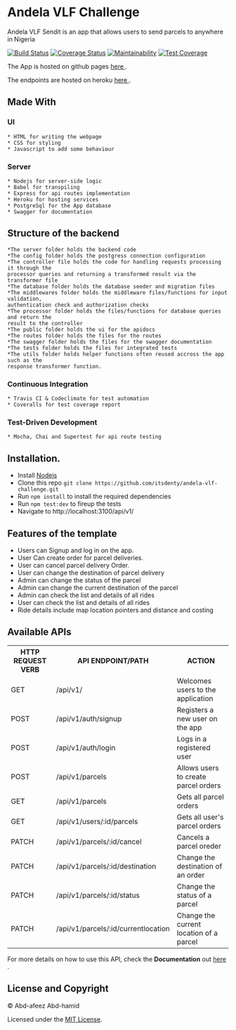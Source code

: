 # Andela VLF Challenge

Andela VLF Sendit is an app that allows users to send parcels to anywhere in Nigeria

[![Build Status](https://travis-ci.org/Itsdenty/andela-vlf-challenge.svg?branch=master)](https://travis-ci.org/Itsdenty/andela-vlf-challenge) [![Coverage Status](https://coveralls.io/repos/github/Itsdenty/andela-vlf-challenge/badge.svg?branch=master)](https://coveralls.io/github/Itsdenty/andela-vlf-challenge?branch=master) [![Maintainability](https://api.codeclimate.com/v1/badges/48ad51dc49c1a2d3a026/maintainability)](https://codeclimate.com/github/Itsdenty/andela-vlf-challenge/maintainability) [![Test Coverage](https://api.codeclimate.com/v1/badges/48ad51dc49c1a2d3a026/test_coverage)](https://codeclimate.com/github/Itsdenty/andela-vlf-challenge/test_coverage)


The App is hosted on github pages [ here ](https://itsdenty.github.io/andela-vlf-challenge/index.html).

The endpoints are hosted on heroku [ here ](https://andela-vlf.herokuapp.com/api-docs/).

## Made With
  ### UI
    * HTML for writing the webpage
    * CSS for styling
    * Javascript to add some behaviour
  
  ### Server
    * Nodejs for server-side logic
    * Babel for transpiling
    * Express for api routes implementation
    * Heroku for hosting services
    * PostgreSql for the App database
    * Swagger for documentation

## Structure of the backend
    *The server folder holds the backend code
    *The config folder holds the postgress connection configuration
    *The controller file holds the code for handling requests processing it through the 
    processor queries and returning a transformed result via the transformer file
    *The database folder holds the database seeder and migration files
    *The middlewares folder holds the middleware files/functions for input validation,
    authentication check and authorization checks
    *The processor folder holds the files/functions for database queries and return the
    result to the controller
    *The public folder holds the ui for the apidocs
    *The routes folder holds the files for the routes
    *The swagger folder holds the files for the swagger documentation
    *The tests folder holds the files for integrated tests
    *The utils folder holds helper functions often reused accross the app such as the
    response transformer function.

  ### Continuous Integration
    * Travis CI & Codeclimate for test automation
    * Coveralls for test coverage report
  
  ### Test-Driven Development
    * Mocha, Chai and Supertest for api route testing

## Installation.
  * Install [Nodejs](https://nodejs.org/en/download/)
  * Clone this repo ``` git clone https://github.com/itsdenty/andela-vlf-challenge.git ```
  * Run ```npm install``` to install the required dependencies
  * Run ```npm test:dev``` to fireup the tests
  * Navigate to http://localhost:3100/api/v1/

## Features of the template
* Users can Signup and log in on the app.
* User Can create order for parcel deliveries.
* User can cancel parcel delivery Order.
* User can change the destination of parcel delivery
* Admin can change the status of the parcel
* Admin can change the current destination of the parcel
* Admin can check the list and details of all rides
* User can check the list and details of all rides
* Ride details include map location pointers and distance and costing

## Available APIs
<table>
  <tr>
      <th>HTTP REQUEST VERB</th>
      <th>API ENDPOINT/PATH</th>
      <th>ACTION</th>
  </tr>
  <tr>
      <td>GET</td>
      <td>/api/v1/</td>
      <td>Welcomes users to the application</td>
  </tr>
  <tr>
      <td>POST</td>
      <td>/api/v1/auth/signup</td>
      <td>Registers a new user on the app</td>
  </tr>
  <tr>
      <td>POST</td>
      <td>/api/v1/auth/login</td>
      <td>Logs in a registered user</td>
  </tr>
  <tr>
      <td>POST</td>
      <td>/api/v1/parcels</td>
      <td>Allows users to create parcel orders</td>
  </tr>
  <tr>
      <td>GET</td>
      <td>/api/v1/parcels</td>
      <td>Gets all parcel orders</td>
  </tr>
  <tr>
      <td>GET</td>
      <td>/api/v1/users/:id/parcels</td>
      <td>Gets all user's parcel orders</td>
  </tr>
  <tr>
      <td>PATCH</td>
      <td>/api/v1/parcels/:id/cancel</td>
      <td>Cancels a parcel oreder</td>
  </tr>
  <tr>
      <td>PATCH</td>
      <td>/api/v1/parcels/:id/destination</td>
      <td>Change the destination of an order</td>
  </tr>
  <tr>
      <td>PATCH</td>
      <td>/api/v1/parcels/:id/status</td>
      <td>Change the status of a parcel</td>
  </tr>
  <tr>
      <td>PATCH</td>
      <td>/api/v1/parcels/:id/currentlocation</td>
      <td>Change the current location of a parcel</td>
  </tr>
</table>


For more details on how to use this API, check the **Documentation** out [ here ]().

## License and Copyright
&copy; Abd-afeez Abd-hamid

Licensed under the [MIT License](LICENSE).
